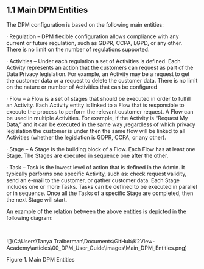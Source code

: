 ## 1.1  Main DPM Entities

The DPM configuration is based on the following main entities: 

·     Regulation – DPM flexible configuration allows compliance with any current or future regulation, such as GDPR, CCPA, LGPD, or any other. There is no limit on the number of regulations supported. 

·     Activities – Under each regulation a set of Activities is defined. Each Activity represents an action that the customers can request as part of the Data Privacy legislation. For example, an Activity may be a request to get the customer data or a request to delete the customer data. There is no limit on the nature or number of Activities that can be configured 

·     Flow – a Flow is a set of stages that should be executed in order to fulfill an Activity. Each Activity entity is linked to a Flow that is responsible to execute the process to perform the relevant customer request. A Flow can be used in multiple Activities. For example, if the Activity is “Request My Data,” and it can be executed in the same way ,regardless of which privacy legislation the customer is under then the same flow will be linked to all Activities (whether the legislation is GDPR, CCPA, or any other).

·     Stage – A Stage is the building block of a Flow. Each Flow has at least one Stage. The Stages are executed in sequence one after the other.

·     Task – Task is the lowest level of action that is defined in the Admin. It typically performs one specific Activity, such as: check request validity, send an e-mail to the customer, or gather customer data. Each Stage includes one or more Tasks. Tasks can be defined to be executed in parallel or in sequence. Once all the Tasks of a specific Stage are completed, then the next Stage will start.

An example of the relation between the above entities is depicted in the following diagram: 

​                           

![](C:\Users\Tanya Traiberman\Documents\GitHub\K2View-Academy\articles\00_DPM_User_Guide\images\Main_DPM_Entities.png)

Figure 1. Main DPM Entities